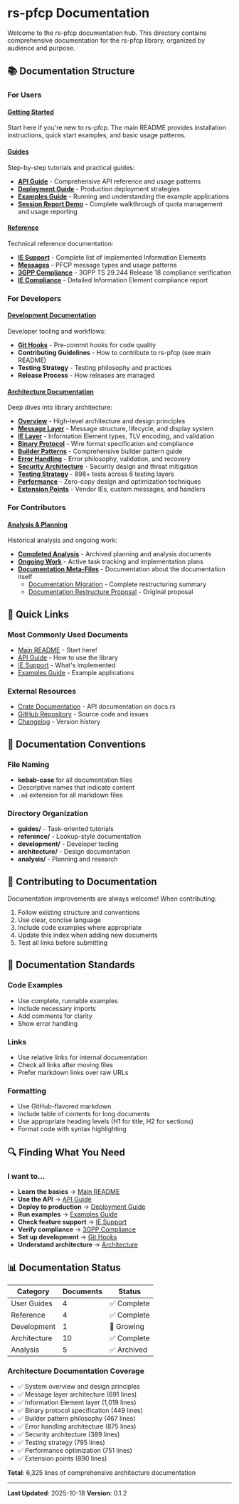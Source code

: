 # rs-pfcp Documentation

Welcome to the rs-pfcp documentation hub. This directory contains comprehensive documentation for the rs-pfcp library, organized by audience and purpose.

## 📚 Documentation Structure

### For Users

#### [Getting Started](../README.md)
Start here if you're new to rs-pfcp. The main README provides installation instructions, quick start examples, and basic usage patterns.

#### [Guides](guides/)
Step-by-step tutorials and practical guides:
- **[API Guide](guides/api-guide.md)** - Comprehensive API reference and usage patterns
- **[Deployment Guide](guides/deployment-guide.md)** - Production deployment strategies
- **[Examples Guide](guides/examples-guide.md)** - Running and understanding the example applications
- **[Session Report Demo](guides/session-report-demo.md)** - Complete walkthrough of quota management and usage reporting

#### [Reference](reference/)
Technical reference documentation:
- **[IE Support](reference/ie-support.md)** - Complete list of implemented Information Elements
- **[Messages](reference/messages.md)** - PFCP message types and usage patterns
- **[3GPP Compliance](reference/3gpp-compliance.md)** - 3GPP TS 29.244 Release 18 compliance verification
- **[IE Compliance](reference/ie-compliance.md)** - Detailed Information Element compliance report

### For Developers

#### [Development Documentation](development/)
Developer tooling and workflows:
- **[Git Hooks](development/git-hooks.md)** - Pre-commit hooks for code quality
- **Contributing Guidelines** - How to contribute to rs-pfcp (see main README)
- **Testing Strategy** - Testing philosophy and practices
- **Release Process** - How releases are managed

#### [Architecture Documentation](architecture/)
Deep dives into library architecture:
- **[Overview](architecture/overview.md)** - High-level architecture and design principles
- **[Message Layer](architecture/message-layer.md)** - Message structure, lifecycle, and display system
- **[IE Layer](architecture/ie-layer.md)** - Information Element types, TLV encoding, and validation
- **[Binary Protocol](architecture/binary-protocol.md)** - Wire format specification and compliance
- **[Builder Patterns](architecture/builder-patterns.md)** - Comprehensive builder pattern guide
- **[Error Handling](architecture/error-handling.md)** - Error philosophy, validation, and recovery
- **[Security Architecture](architecture/security.md)** - Security design and threat mitigation
- **[Testing Strategy](architecture/testing-strategy.md)** - 898+ tests across 6 testing layers
- **[Performance](architecture/performance.md)** - Zero-copy design and optimization techniques
- **[Extension Points](architecture/extension-points.md)** - Vendor IEs, custom messages, and handlers

### For Contributors

#### [Analysis & Planning](analysis/)
Historical analysis and ongoing work:
- **[Completed Analysis](analysis/completed/)** - Archived planning and analysis documents
- **[Ongoing Work](analysis/ongoing/)** - Active task tracking and implementation plans
- **[Documentation Meta-Files](analysis/)** - Documentation about the documentation itself
  - [Documentation Migration](analysis/documentation-migration.md) - Complete restructuring summary
  - [Documentation Restructure Proposal](analysis/documentation-restructure-proposal.md) - Original proposal

## 🔗 Quick Links

### Most Commonly Used Documents
- [Main README](../README.md) - Start here!
- [API Guide](guides/api-guide.md) - How to use the library
- [IE Support](reference/ie-support.md) - What's implemented
- [Examples Guide](guides/examples-guide.md) - Example applications

### External Resources
- [Crate Documentation](https://docs.rs/rs-pfcp) - API documentation on docs.rs
- [GitHub Repository](https://github.com/xandlom/rs-pfcp) - Source code and issues
- [Changelog](../CHANGELOG.md) - Version history

## 📖 Documentation Conventions

### File Naming
- **kebab-case** for all documentation files
- Descriptive names that indicate content
- `.md` extension for all markdown files

### Directory Organization
- **guides/** - Task-oriented tutorials
- **reference/** - Lookup-style documentation
- **development/** - Developer tooling
- **architecture/** - Design documentation
- **analysis/** - Planning and research

## 🤝 Contributing to Documentation

Documentation improvements are always welcome! When contributing:

1. Follow existing structure and conventions
2. Use clear, concise language
3. Include code examples where appropriate
4. Update this index when adding new documents
5. Test all links before submitting

## 📝 Documentation Standards

### Code Examples
- Use complete, runnable examples
- Include necessary imports
- Add comments for clarity
- Show error handling

### Links
- Use relative links for internal documentation
- Check all links after moving files
- Prefer markdown links over raw URLs

### Formatting
- Use GitHub-flavored markdown
- Include table of contents for long documents
- Use appropriate heading levels (H1 for title, H2 for sections)
- Format code with syntax highlighting

## 🔍 Finding What You Need

### I want to...
- **Learn the basics** → [Main README](../README.md)
- **Use the API** → [API Guide](guides/api-guide.md)
- **Deploy to production** → [Deployment Guide](guides/deployment-guide.md)
- **Run examples** → [Examples Guide](guides/examples-guide.md)
- **Check feature support** → [IE Support](reference/ie-support.md)
- **Verify compliance** → [3GPP Compliance](reference/3gpp-compliance.md)
- **Set up development** → [Git Hooks](development/git-hooks.md)
- **Understand architecture** → [Architecture](architecture/)

## 📊 Documentation Status

| Category | Documents | Status |
|----------|-----------|--------|
| User Guides | 4 | ✅ Complete |
| Reference | 4 | ✅ Complete |
| Development | 1 | 🔄 Growing |
| Architecture | 10 | ✅ Complete |
| Analysis | 5 | ✅ Archived |

### Architecture Documentation Coverage
- ✅ System overview and design principles
- ✅ Message layer architecture (691 lines)
- ✅ Information Element layer (1,019 lines)
- ✅ Binary protocol specification (449 lines)
- ✅ Builder pattern philosophy (467 lines)
- ✅ Error handling architecture (875 lines)
- ✅ Security architecture (389 lines)
- ✅ Testing strategy (795 lines)
- ✅ Performance optimization (751 lines)
- ✅ Extension points (890 lines)

**Total**: 6,325 lines of comprehensive architecture documentation

---

**Last Updated**: 2025-10-18
**Version**: 0.1.2
